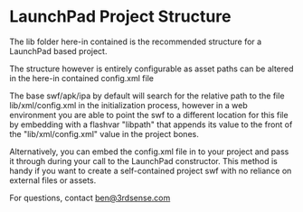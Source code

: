 LaunchPad Project Structure
===========================

The lib folder here-in contained is the recommended structure for a LaunchPad based project.

The structure however is entirely configurable as asset paths can be altered in the here-in contained config.xml file

The base swf/apk/ipa by default will search for the relative path to the file lib/xml/config.xml in the initialization process, however in a web environment you are able to point the swf to a different location for this file by embedding with a flashvar "libpath" that appends its value to the front of the "lib/xml/config.xml" value in the project bones.

Alternatively, you can embed the config.xml file in to your project and pass it through during your call to the LaunchPad constructor. This method is handy if you want to create a self-contained project swf with no reliance on external files or assets.

For questions, contact ben@3rdsense.com
